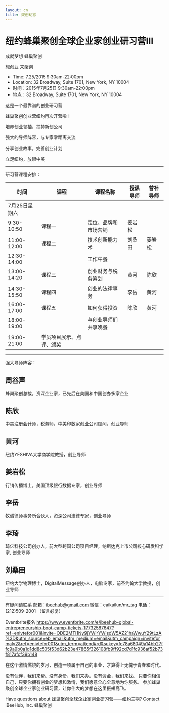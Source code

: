 ```yaml
---
layout: cn
title: 聚创动态
---
```

# 纽约蜂巢聚创全球企业家创业研习营III

成就梦想 蜂巢聚创

想创业 来聚创


- Time: 7.25/2015 9:30am-22:00pm
- Location: 32 Broadway, Suite 1701, New York, NY 10004
- 时间：2015年7月25日 9:30am-22:00pm
- 地点：32 Broadway, Suite 1701, New York, NY 10004

 

 

这是一个最靠谱的创业研习营

蜂巢聚创创业营纽约再次开营啦！




培养创业领袖，扶持新创公司

强大的导师阵容，与专家零距离交流

分享创业故事，完善创业计划

立足纽约，放眼中美





--------------------------------------------------------------------------------
 

研习营课程安排：

 

时间|课程|课程名称|授课导师|替补导师
----|----|--------|--------|--------
7月25日星期六|
9:30-10:50|课程一|定位、品牌和市场营销|姜岩松|
11:00-12:00|课程二|技术创新能力术|刘桑田|姜岩松
12:30-14:00||工作午餐|
13:00-14:20|课程三|创业财务与税务筹划|黄河|陈欣
14:30-15:50|课程四|创业的法律事务|李岳|黄河
16:00-17:00|课程五|如何获得投资|陈欣|黄河
18:00-19:00||与创业导师们共享晚餐|
19:00-21:00|学员项目展示、点评、颁奖|



--------------------------------------------------------------------------------



强大导师阵容：




## 周谷声
蜂巢聚创总裁，资深企业家，已先后在美国和中国创办多家企业

## 陈欣
中美注册会计师，税务师，中美印数家创业公司顾问，创业导师

## 黄河
纽约YESHIVA大学商学院教授，创业导师

## 姜岩松
行销传播博士，美国顶级银行数据专家，创业导师

## 李岳
牧诚律师事务所合伙人，资深公司法律专家，创业导师

## 李琦
琦亿科技公司创办人，前大型跨国公司项目经理，纳斯达克上市公司核心研发科学家, 创业导师

## 刘桑田
纽约大学物理博士，DigitalMessage创办人，电脑专家，前圣约翰大学教授，创业导师

 


--------------------------------------------------------------------------------
 

有疑问请联系
邮箱：ibeehub@gmail.com
微信：caikailun/mr_tag
电话：(212)509-2001 （留言必复）

Eventbrite报名 https://www.eventbrite.com/e/ibeehub-global-entrepreneurship-boot-camp-tickets-17732587647?ref=enivtefor001&invite=ODE2MTI1Ny9jYWlrYWlsdW5AZ21haWwuY29tLzA%3D&utm_source=eb_email&utm_medium=email&utm_campaign=inviteformalv2&ref=enivtefor001&utm_term=attend#rd&sukey=fc78a68049a14bb27ffc9a9b0a1d1dd8c505f53d62b23e47865f326108fb9ff92cd7d1fc936af52b73f817afcf39b148

在这个激情燃烧的岁月，创造一项属于自己的事业，才算得上无愧于青春和时代。

没有伙伴，我们来帮。没有身份，我们来办。没有资金，我们来找。
只要你相信自己，只要你拥有创业的梦想和激情，我们愿意全心全意地为你服务。
参加蜂巢聚创全球企业家创业研习营，让你伟大的梦想在这里振翅高飞。

  
Have questions about 蜂巢聚创全球企业家创业研习营——纽约三期? Contact iBeeHub, Inc. 蜂巢聚创  
